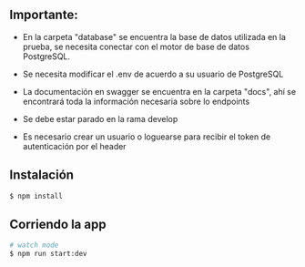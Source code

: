## Importante:

- En la carpeta "database" se encuentra la base de datos utilizada en la prueba, se necesita conectar con el motor de base de datos PostgreSQL.

- Se necesita modificar el .env  de acuerdo a su usuario de PostgreSQL 

- La documentación en swagger se encuentra en la carpeta "docs", ahí se encontrará toda la información necesaria sobre lo endpoints 

- Se debe estar parado en la rama develop

- Es necesario crear un usuario o loguearse para recibir el token de autenticación por el header

## Instalación

```bash
$ npm install
```

## Corriendo la app

```bash
# watch mode
$ npm run start:dev
```

